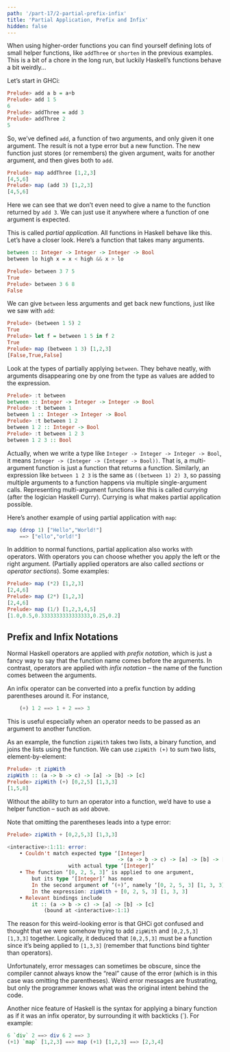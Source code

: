 ```yaml
---
path: '/part-17/2-partial-prefix-infix'
title: 'Partial Application, Prefix and Infix'
hidden: false
---
```



When using higher-order functions you can find yourself defining lots of small helper functions, like `addThree` or `shorten` in the previous examples. This is a bit of a chore in the long run, but luckily Haskell’s functions behave a bit weirdly…

Let’s start in GHCi:

```haskell
Prelude> add a b = a+b
Prelude> add 1 5
6
Prelude> addThree = add 3
Prelude> addThree 2
5
```

So, we’ve defined `add`, a function of two arguments, and only given it one argument. The result is not a type error but a new function. The new function just stores (or remembers) the given argument, waits for another argument, and then gives both to `add`.

```haskell
Prelude> map addThree [1,2,3]
[4,5,6]
Prelude> map (add 3) [1,2,3]
[4,5,6]
```

Here we can see that we don’t even need to give a name to the function returned by `add 3`. We can just use it anywhere where a function of one argument is expected.

This is called _partial application_. All functions in Haskell behave like this. Let’s have a closer look. Here’s a function that takes many arguments.

```haskell
between :: Integer -> Integer -> Integer -> Bool
between lo high x = x < high && x > lo

Prelude> between 3 7 5
True
Prelude> between 3 6 8
False
```

We can give `between` less arguments and get back new functions, just like we saw with `add`:

```haskell
Prelude> (between 1 5) 2
True
Prelude> let f = between 1 5 in f 2
True
Prelude> map (between 1 3) [1,2,3]
[False,True,False]
```

Look at the types of partially applying `between`. They behave neatly, with arguments disappearing one by one from the type as values are added to the expression.

```haskell
Prelude> :t between
between :: Integer -> Integer -> Integer -> Bool
Prelude> :t between 1
between 1 :: Integer -> Integer -> Bool
Prelude> :t between 1 2
between 1 2 :: Integer -> Bool
Prelude> :t between 1 2 3
between 1 2 3 :: Bool
```


Actually, when we write a type like `Integer -> Integer -> Integer -> Bool`, it means `Integer -> (Integer -> (Integer -> Bool))`. That is, a multi-argument function is just a function that returns a function. Similarly, an expression like `between 1 2 3` is the same as `((between 1) 2) 3`, so passing multiple arguments to a function happens via multiple single-argument calls. Representing multi-argument functions like this is called _currying_ (after the logician Haskell Curry). Currying is what makes partial application possible.

Here’s another example of using partial application with `map`:

```haskell
map (drop 1) ["Hello","World!"]
    ==> ["ello","orld!"]
```
In addition to normal functions, partial application also works with operators. With operators you can choose whether you apply the left or the right argument. (Partially applied operators are also called _sections_ or _operator sections_). Some examples:

```haskell
Prelude> map (*2) [1,2,3]
[2,4,6]
Prelude> map (2*) [1,2,3]
[2,4,6]
Prelude> map (1/) [1,2,3,4,5]
[1.0,0.5,0.3333333333333333,0.25,0.2]
```

Prefix and Infix Notations
------------------------------

Normal Haskell operators are applied with _prefix notation_, which is just a fancy way to say that the function name comes before the arguments. In contrast, operators are applied with _infix notation_ – the name of the function comes between the arguments.

An infix operator can be converted into a prefix function by adding parentheses around it. For instance,

```haskell
    (+) 1 2 ==> 1 + 2 ==> 3
```

This is useful especially when an operator needs to be passed as an argument to another function.

As an example, the function `zipWith` takes two lists, a binary function, and joins the lists using the function. We can use `zipWith (+)` to sum two lists, element-by-element:

```haskell
Prelude> :t zipWith
zipWith :: (a -> b -> c) -> [a] -> [b] -> [c]
Prelude> zipWith (+) [0,2,5] [1,3,3]
[1,5,8]
```


Without the ability to turn an operator into a function, we’d have to use a helper function – such as `add` above.

Note that omitting the parentheses leads into a type error:

```haskell
Prelude> zipWith + [0,2,5,3] [1,3,3]

<interactive>:1:11: error:
    • Couldn't match expected type ‘[Integer]
                                    -> (a -> b -> c) -> [a] -> [b] -> [c]’
                    with actual type ‘[Integer]’
    • The function ‘[0, 2, 5, 3]’ is applied to one argument,
        but its type ‘[Integer]’ has none
        In the second argument of ‘(+)’, namely ‘[0, 2, 5, 3] [1, 3, 3]’
        In the expression: zipWith + [0, 2, 5, 3] [1, 3, 3]
    • Relevant bindings include
        it :: (a -> b -> c) -> [a] -> [b] -> [c]
            (bound at <interactive>:1:1)
```

The reason for this weird-looking error is that GHCi got confused and thought that we were somehow trying to add `zipWith` and `[0,2,5,3] [1,3,3]` together. Logically, it deduced that `[0,2,5,3]` must be a function since it’s being applied to `[1,3,3]` (remember that functions bind tighter than operators).

Unfortunately, error messages can sometimes be obscure, since the compiler cannot always know the “real” cause of the error (which is in this case was omitting the parentheses). Weird error messages are frustrating, but only the programmer knows what was the original intent behind the code.

Another nice feature of Haskell is the syntax for applying a binary function as if it was an infix operator, by surrounding it with backticks (\`). For example:

```haskell
6 `div` 2 ==> div 6 2 ==> 3
(+1) `map` [1,2,3] ==> map (+1) [1,2,3] ==> [2,3,4]
```
